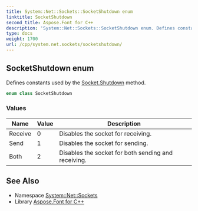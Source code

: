 ```yaml
---
title: System::Net::Sockets::SocketShutdown enum
linktitle: SocketShutdown
second_title: Aspose.Font for C++
description: 'System::Net::Sockets::SocketShutdown enum. Defines constants used by the Socket.Shutdown method in C++.'
type: docs
weight: 1700
url: /cpp/system.net.sockets/socketshutdown/
---
```

## SocketShutdown enum


Defines constants used by the [Socket.Shutdown](../socket/shutdown/) method.

```cpp
enum class SocketShutdown
```

### Values

| Name | Value | Description |
| --- | --- | --- |
| Receive | 0 | Disables the socket for receiving. |
| Send | 1 | Disables the socket for sending. |
| Both | 2 | Disables the socket for both sending and receiving. |

## See Also

* Namespace [System::Net::Sockets](../)
* Library [Aspose.Font for C++](../../)
